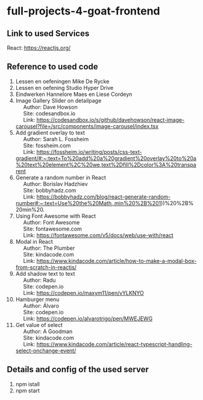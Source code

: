 # full-projects-4-goat-frontend

Link to used Services
--------------------------
React: https://reactjs.org/


Reference to used code
--------------------------
1. Lessen en oefeningen Mike De Rycke
2. Lessen en oefening Studio Hyper Drive
3. Eindwerken Hannelore Maes en Liese Cordeyn
4. Image Gallery Slider on detailpage <br/>
&nbsp;&nbsp;&nbsp;&nbsp;&nbsp;Author: Dave Howson <br/>
&nbsp;&nbsp;&nbsp;&nbsp;&nbsp;Site: codesandbox.io <br/>
&nbsp;&nbsp;&nbsp;&nbsp;&nbsp;Link: https://codesandbox.io/s/github/davehowson/react-image-carousel?file=/src/components/image-carousel/index.tsx
5. Add gradient overlay to text <br/>
&nbsp;&nbsp;&nbsp;&nbsp;&nbsp;Author: Sarah L. Fossheim <br/>
&nbsp;&nbsp;&nbsp;&nbsp;&nbsp;Site: fossheim.com <br/>
&nbsp;&nbsp;&nbsp;&nbsp;&nbsp;Link: https://fossheim.io/writing/posts/css-text-gradient/#:~:text=To%20add%20a%20gradient%20overlay%20to%20a%20text%20element%2C%20we,text%2Dfill%2Dcolor%3A%20transparent
6. Generate a random number in React  <br/>
&nbsp;&nbsp;&nbsp;&nbsp;&nbsp;Author: Borislav Hadzhiev <br/>
&nbsp;&nbsp;&nbsp;&nbsp;&nbsp;Site: bobbyhadz.com <br/>
&nbsp;&nbsp;&nbsp;&nbsp;&nbsp;Link: https://bobbyhadz.com/blog/react-generate-random-number#:~:text=Use%20the%20Math.,min%20%2B%201))%20%2B%20min%20.
7. Using Font Awesome with React  <br/>
&nbsp;&nbsp;&nbsp;&nbsp;&nbsp;Author: Font Awesome <br/>
&nbsp;&nbsp;&nbsp;&nbsp;&nbsp;Site: fontawesome.com <br/>
&nbsp;&nbsp;&nbsp;&nbsp;&nbsp;Link: https://fontawesome.com/v5/docs/web/use-with/react
8. Modal in React  <br/>
&nbsp;&nbsp;&nbsp;&nbsp;&nbsp;Author: The Plumber <br/>
&nbsp;&nbsp;&nbsp;&nbsp;&nbsp;Site: kindacode.com <br/>
&nbsp;&nbsp;&nbsp;&nbsp;&nbsp;Link: https://www.kindacode.com/article/how-to-make-a-modal-box-from-scratch-in-reactjs/
9. Add shadow text to text <br/>
&nbsp;&nbsp;&nbsp;&nbsp;&nbsp;Author: Radu <br/>
&nbsp;&nbsp;&nbsp;&nbsp;&nbsp;Site: codepen.io <br/>
&nbsp;&nbsp;&nbsp;&nbsp;&nbsp;Link: https://codepen.io/maxym11/pen/vYLKNYO
10. Hamburger menu <br/>
&nbsp;&nbsp;&nbsp;&nbsp;&nbsp;Author: Álvaro <br/>
&nbsp;&nbsp;&nbsp;&nbsp;&nbsp;Site: codepen.io <br/>
&nbsp;&nbsp;&nbsp;&nbsp;&nbsp;Link: https://codepen.io/alvarotrigo/pen/MWEJEWG
11. Get value of select <br/>
&nbsp;&nbsp;&nbsp;&nbsp;&nbsp;Author: A Goodman <br/>
&nbsp;&nbsp;&nbsp;&nbsp;&nbsp;Site: kindacode.com <br/>
&nbsp;&nbsp;&nbsp;&nbsp;&nbsp;Link: https://www.kindacode.com/article/react-typescript-handling-select-onchange-event/ 

Details and config of the used server
--------------------------
1. npm istall
2. npm start
